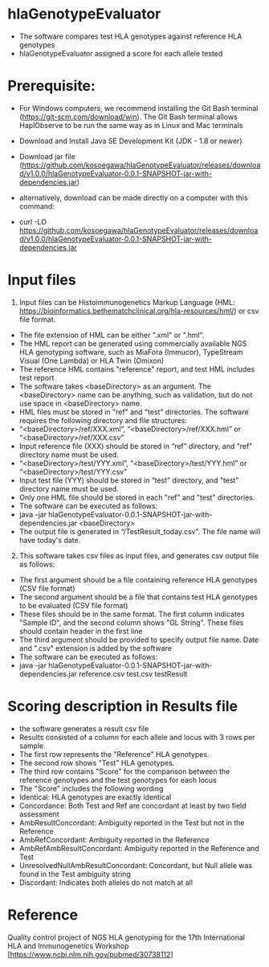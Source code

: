 # hlaGenotypeEvaluator
 - The software compares test HLA genotypes against reference HLA genotypes
 - hlaGenotypeEvaluator assigned a score for each allele tested
 
# Prerequisite:
 - For Windows computers, we recommend installing the Git Bash terminal (https://git-scm.com/download/win). The Git Bash terminal allows HaplObserve to be run the same way as in Linux and Mac terminals
  
 - Download and Install Java SE Development Kit (JDK - 1.8 or newer)
 
 - Download jar file (https://github.com/kosoegawa/hlaGenotypeEvaluator/releases/download/v1.0.0/hlaGenotypeEvaluator-0.0.1-SNAPSHOT-jar-with-dependencies.jar)
 
 - alternatively, download can be made directly on a computer with this command:
 - curl -LO https://github.com/kosoegawa/hlaGenotypeEvaluator/releases/download/v1.0.0/hlaGenotypeEvaluator-0.0.1-SNAPSHOT-jar-with-dependencies.jar
 

# Input files
 1. Input files can be Histoimmunogenetics Markup Language (HML: https://bioinformatics.bethematchclinical.org/hla-resources/hml/) or csv file format.
 - The file extension of HML can be either ".xml" or ".hml".
 - The HML report can be generated using commercially available NGS HLA genotyping software, such as MiaFora (Immucor), TypeStream Visual (One Lambda) or HLA Twin (Omixon)
 - The reference HML contains "reference" report, and test HML includes test report
 - The software takes &lt;baseDirectory> as an argument. The &lt;baseDirectory> name can be anything, such as validation, but do not use space in &lt;baseDirectory> name.
 - HML files must be stored in "ref" and "test" directories. The software requires the following directory and file structures:
 - “&lt;baseDirectory>/ref/XXX.xml”, “&lt;baseDirectory>/ref/XXX.hml” or “&lt;baseDirectory>/ref/XXX.csv”
 - Input reference file (XXX) should be stored in “ref” directory, and "ref" directory name must be used.
 - “&lt;baseDirectory>/test/YYY.xml”, “&lt;baseDirectory>/test/YYY.hml” or “&lt;baseDirectory>/test/YYY.csv”
 - Input test file (YYY) should be stored in “test” directory, and "test" directory name must be used.
 - Only one HML file should be stored in each "ref" and "test" directories.
 - The software can be executed as follows:
 - java -jar  hlaGenotypeEvaluator-0.0.1-SNAPSHOT-jar-with-dependencies.jar &lt;baseDirectory>
 - The output file is generated in “<baseDirectory>/TestResult_today.csv". The file name will have today's date.
 
 
 
 2. This software takes csv files as input files, and generates csv output file as follows:
 - The first argument should be a file containing reference HLA genotypes (CSV file format)
 - The second argument should be a file that contains test HLA genotypes to be evaluated (CSV file format)
 - These files should be in the same format. The first column indicates "Sample ID", and the second column shows "GL String". These files should contain header in the first line
 - The third argument should be provided to specify output file name. Date and ".csv" extension is added by the software
 - The software can be executed as follows:
 - java -jar  hlaGenotypeEvaluator-0.0.1-SNAPSHOT-jar-with-dependencies.jar reference.csv test.csv testResult
 


 # Scoring description in Results file
 - the software generates a result csv file
 - Results consisted of a column for each allele and locus with 3 rows per sample.
 - The first row represents the "Reference" HLA genotypes.
 - The second row shows "Test" HLA genotypes.
 - The third row contains "Score" for the comparison between the reference genotypes and the test genotypes for each locus
 - The "Score" includes the following wording
 - Identical: HLA genotypes are exactly identical
 - Concordance: Both Test and Ref are concordant at least by two field assessment
 - AmbResultConcordant: Ambiguity reported in the Test but not in the Reference
 - AmbRefConcordant: Ambiguity reported in the Reference
 - AmbRefAmbResultConcordant: Ambiguity reported in the Reference and Test
 - UnresolvedNullAmbResultConcordant: Concordant, but Null allele was found in the Test ambiguity string
 - Discordant: Indicates both alleles do not match at all

 # Reference
 Quality control project of NGS HLA genotyping for the 17th International HLA and Immunogenetics Workshop
 [https://www.ncbi.nlm.nih.gov/pubmed/30738112]